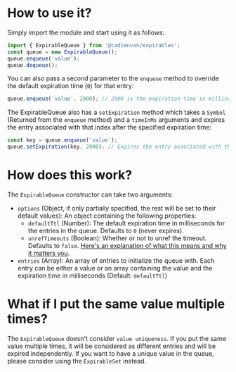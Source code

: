 # How to use it?

Simply import the module and start using it as follows:

```js
import { ExpirableQueue } from '@cadienvan/expirables';
const queue = new ExpirableQueue();
queue.enqueue('value');
queue.dequeue();
```

You can also pass a second parameter to the `enqueue` method to override the default expiration time (`0`) for that entry:

```js
queue.enqueue('value', 2000); // 2000 is the expiration time in milliseconds for this entry
```

The ExpirableQueue also has a `setExpiration` method which takes a `Symbol` (Returned from the `enqueue` method) and a `timeInMs` arguments and expires the entry associated with that index after the specified expiration time:

```js
const key = queue.enqueue('value');
queue.setExpiration(key, 2000); // Expires the entry associated with the index 0 after 2000 milliseconds
```

# How does this work?

The `ExpirableQueue` constructor can take two arguments:

- `options` (Object, if only partially specified, the rest will be set to their default values): An object containing the following properties:
  - `defaultTtl` (Number): The default expiration time in milliseconds for the entries in the queue. Defaults to `0` (never expires).
  - `unrefTimeouts` (Boolean): Whether or not to unref the timeout. Defaults to `false`. [Here's an explanation of what this means and why it matters you](https://nodejs.org/api/timers.html#timeoutunref).
- `entries` (Array): An array of entries to initialize the queue with. Each entry can be either a value or an array containing the value and the expiration time in milliseconds (Default: `defaultTtl`)

# What if I put the same value multiple times?

The `ExpirableQueue` doesn't consider `value uniqueness`. If you put the same value multiple times, it will be considered as different entries and will be expired independently. If you want to have a unique value in the queue, please consider using the `ExpirableSet` instead.
